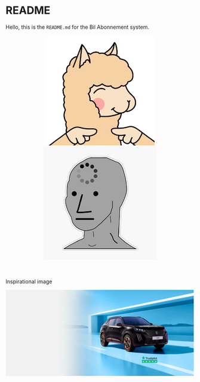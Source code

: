 # README

Hello, this is the `README.md` for the Bil Abonnement system.

&#x20;

<div align="center" data-full-width="true">

<img src="../src/main/resources/static/images/user/memesCute.chunk.gif" alt="" width="294"> 

<img src="../src/main/resources/static/images/user/NPC-user2.png" alt="">

</div>

&nbsp;

Inspirational image

![Home Screen Image](../src/main/resources/static/images/home_screen_car.png)
